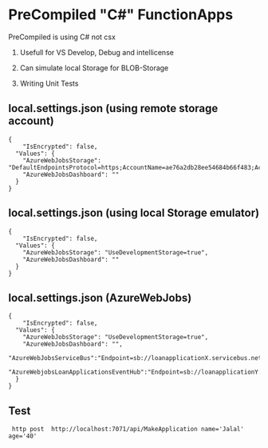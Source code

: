 # PreCompiled "C#" FunctionApps

PreCompiled is using C# not csx

1. Usefull for VS Develop, Debug and intellicense 

2. Can simulate local Storage for BLOB-Storage 

3. Writing Unit Tests 



## local.settings.json (using remote storage account)

```
{
    "IsEncrypted": false,
  "Values": {
    "AzureWebJobsStorage": "DefaultEndpointsProtocol=https;AccountName=ae76a2db28ee54684b66f483;AccountKey=Q+Co9pijZo93iTe4wtw3suVb1/bdkplBvU40RXkGMOPLHCK9OWBo4yppP6gp9VVCZWDO89o2KpAMXrXU3Ber9w==;EndpointSuffix=core.windows.net",
    "AzureWebJobsDashboard": ""
  }
}

```



## local.settings.json (using local Storage emulator)

```
{
    "IsEncrypted": false,
  "Values": {
    "AzureWebJobsStorage": "UseDevelopmentStorage=true",
    "AzureWebJobsDashboard": ""
  }
}

```




## local.settings.json (AzureWebJobs)

```
{
    "IsEncrypted": false,
  "Values": {
    "AzureWebJobsStorage": "UseDevelopmentStorage=true",
    "AzureWebJobsDashboard": "",
    "AzureWebJobsServiceBus":"Endpoint=sb://loanapplicationX.servicebus.net/;SAS",
    "AzureWebjobsLoanApplicationsEventHub":"Endpoint=sb://loanapplicationY.servicebus.net/;SAS"
  }
}

```




## Test

```
 http post  http://localhost:7071/api/MakeApplication name='Jalal' age='40'

```

